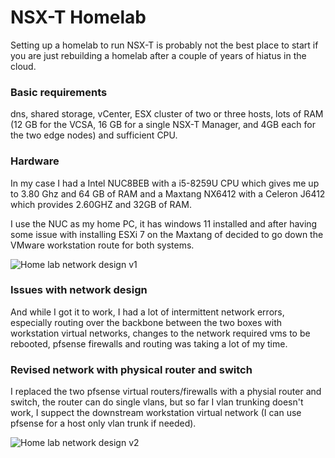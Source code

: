 # NSX-T Homelab

Setting up a homelab to run NSX-T is probably not the best place to start if you are just rebuilding a homelab after a couple of years of hiatus in the cloud.

### Basic requirements
dns, shared storage, vCenter, ESX cluster of two or three hosts, lots of RAM (12 GB for the VCSA, 16 GB for a single NSX-T Manager, and 4GB each for the two edge nodes) and sufficient CPU.

### Hardware
In my case I had a Intel NUC8BEB with a i5-8259U CPU which gives me up to 3.80 Ghz and 64 GB of RAM and a Maxtang NX6412 with a Celeron J6412 which provides 2.60GHZ and 32GB of RAM. 

I use the NUC as my home PC, it has windows 11 installed and after having some issue with installing ESXi 7 on the Maxtang of decided to go down the VMware workstation route for both systems. 


![Home lab network design v1](https://raoconnor.github.io/docs/assets/images/homelab-nw1.png)


### Issues with network design
And while I got it to work, I had a lot of intermittent network errors, especially routing over the backbone between the two boxes with workstation virtual networks, changes to the network required vms to be rebooted, pfsense firewalls and routing was taking a lot of my time.

### Revised network with physical router and switch
I replaced the two pfsense virtual routers/firewalls with a physial router and switch, the router can do single vlans, but so far I vlan trunking doesn't work, I suppect the downstream workstation virtual network (I can use pfsense for a host only vlan trunk if needed). 

![Home lab network design v2](https://raoconnor.github.io/docs/assets/images/homelab-nw1.png)




